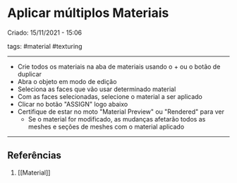 # Aplicar múltiplos Materiais
Criado: 15/11/2021 - 15:06

tags: #material #texturing 

---

- Crie todos os materiais na aba de materiais usando o + ou o botão de duplicar
- Abra o objeto em modo de edição
- Seleciona as faces que vão usar determinado material
- Com as faces selecionadas, selecione o material a ser aplicado
- Clicar no botão "ASSIGN" logo abaixo
- Certifique de estar no moto "Material Preview" ou "Rendered" para ver 
  - Se o material for modificado, as mudanças afetarão todos as meshes e seções de meshes com o material aplicado


---
## Referências
1. [[Material]]